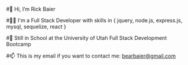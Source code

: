 #👋 Hi, I’m Rick Baier

#👨‍💻 I'm a Full Stack Developer with skills in { jquery, node.js, express.js, mysql, sequelize, react }

#🏫 Still in School at the University of Utah Full Stack Development Bootcamp

#📫 This is my email if you want to contact me: bearbaier@gmail.com

<!---
RichardBaier/RichardBaier is a ✨ special ✨ repository because its `README.md` (this file) appears on your GitHub profile.
You can click the Preview link to take a look at your changes.
--->
